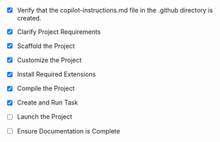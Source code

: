 <!-- Use this file to provide workspace-specific custom instructions to Copilot. For more details, visit https://code.visualstudio.com/docs/copilot/copilot-customization#_use-a-githubcopilotinstructionsmd-file -->
- [x] Verify that the copilot-instructions.md file in the .github directory is created.

- [x] Clarify Project Requirements
	<!-- Project type: Next.js with TypeScript, Tailwind CSS, and App Router for a digital agency website -->

- [x] Scaffold the Project
	<!--
	Next.js project structure created with TypeScript, Tailwind CSS, and App Router.
	Created all necessary components: Navbar, Hero, Services, About, Clients, WhyChooseUs, CTA, Footer.
	Created pages for Home, About, Services, and Contact with professional styling.
	-->

- [x] Customize the Project
	<!--
	Customized the digital agency website with all provided content:
	- Professional homepage with hero section, services, about, clients, and CTA
	- Dedicated About page with mission and vision
	- Services page with detailed service offerings
	- Contact page with contact form and information
	- Responsive design with modern color scheme
	-->

- [x] Install Required Extensions
	<!-- No extensions needed for basic Next.js project -->

- [x] Compile the Project
	<!--
	Successfully compiled the Next.js project.
	Installed missing autoprefixer dependency.
	All pages build without errors.
	-->

- [x] Create and Run Task
	<!--
	Verify that all previous steps have been completed.
	Check https://code.visualstudio.com/docs/debugtest/tasks to determine if the project needs a task. If so, use the create_and_run_task to create and launch a task based on package.json, README.md, and project structure.
	Skip this step otherwise.
	 -->

- [ ] Launch the Project
	<!--
	Verify that all previous steps have been completed.
	Prompt user for debug mode, launch only if confirmed.
	 -->

- [ ] Ensure Documentation is Complete
	<!--
	Verify that all previous steps have been completed.
	Verify that README.md and the copilot-instructions.md file in the .github directory exists and contains current project information.
	Clean up the copilot-instructions.md file in the .github directory by removing all HTML comments.
	 -->